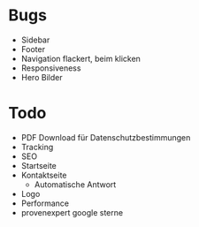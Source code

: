 # Bugs
- Sidebar
- Footer
- Navigation flackert, beim klicken
- Responsiveness
- Hero Bilder

# Todo
- PDF Download für Datenschutzbestimmungen
- Tracking
- SEO
- Startseite
- Kontaktseite
    - Automatische Antwort
- Logo
- Performance
- provenexpert google sterne
